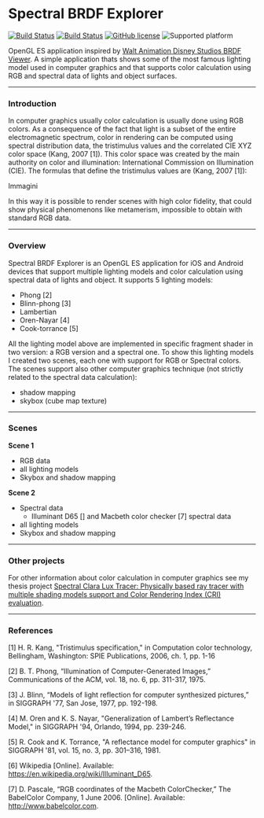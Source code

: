 # Spectral BRDF Explorer

[![Build Status](https://www.bitrise.io/app/6e58fb34f951eea4.svg?token=FoOVtEqyeSqs499m0WPWfA&branch=master)](https://www.bitrise.io/app/6e58fb34f951eea4)
[![Build Status](https://www.bitrise.io/app/0f216f14818a0da5.svg?token=E_AXUmBiaFKXBgCdOC32dg&branch=master)](https://www.bitrise.io/app/0f216f14818a0da5)
[![GitHub license](https://img.shields.io/badge/license-MIT-blue.svg)](https://raw.githubusercontent.com/chicio/Spectral-BRDF-Explorer/master/LICENSE.md)
![Supported platform](https://img.shields.io/badge/platforms-iOS%20%7C%20Android-orange.svg)


OpenGL ES application inspired by [Walt Animation Disney Studios BRDF Viewer](https://github.com/wdas/brdf). A simple application thats shows some of the most famous lighting model used in computer graphics and that supports color calculation using RGB and spectral data of lights and object surfaces.

***

### Introduction

In computer graphics usually color calculation is usually done using RGB colors. As a consequence of the fact that light is a subset of the entire electromagnetic spectrum, color in rendering can be computed using spectral distribution data, the tristimulus values and the correlated CIE XYZ color space (Kang, 2007 [1]). This color space was created by the main authority on color and illumination: International Commission on Illumination (CIE). The formulas that define the tristimulus values are (Kang, 2007 [1]):

<immagini>Immagini

In this way it is possible to render scenes with high color fidelity, that could show physical phenomenons like metamerism, impossible to obtain with standard RGB data.

***

### Overview

Spectral BRDF Explorer is an OpenGL ES application for iOS and Android devices that support multiple lighting models and color calculation using spectral data of lights and object.
It supports 5 lighting models:

- Phong [2]
- Blinn-phong [3]
- Lambertian 
- Oren-Nayar [4]
- Cook-torrance [5]

All the lighting model above are implemented in specific fragment shader in two version: a RGB version and a spectral one. To show this lighting models I created two scenes, each one with support for RGB or Spectral colors.  
The scenes support also other computer graphics technique (not strictly related to the spectral data calculation):

- shadow mapping
- skybox (cube map texture)

***

### Scenes

**Scene 1**
- RGB data
- all lighting models
- Skybox and shadow mapping

**Scene 2**
- Spectral data
	- Illuminant D65 [] and Macbeth color checker [7] spectral data
- all lighting models
- Skybox and shadow mapping



***

### Other projects

For other information about color calculation in computer graphics see my thesis project [Spectral Clara Lux Tracer: Physically based ray tracer with multiple shading models support and Color Rendering Index (CRI) evaluation](https://github.com/chicio/Spectral-Clara-Lux-Tracer).

***

### References

[1] H. R. Kang, "Tristimulus specification," in Computation color technology, Bellingham, Washington: SPIE Publications, 2006, ch. 1, pp. 1-16

[2] B. T. Phong, “Illumination of Computer-Generated Images,” Communications of the ACM, vol. 18, no. 6, pp. 311-317, 1975.

[3] J. Blinn, “Models of light reflection for computer synthesized pictures,” in SIGGRAPH '77, San Jose, 1977, pp. 192-198.

[4] M. Oren and K. S. Nayar, "Generalization of Lambert’s Reflectance Model," in SIGGRAPH '94, Orlando, 1994, pp. 239-246.

[5] R. Cook and K. Torrance, "A reflectance model for computer graphics" in SIGGRAPH '81, vol. 15, no. 3, pp. 301–316, 1981. 

[6] Wikipedia [Online]. Available:  https://en.wikipedia.org/wiki/Illuminant_D65. 

[7] D. Pascale, “RGB coordinates of the Macbeth ColorChecker,” The BabelColor Company, 1 June 2006. [Online]. Available: http://www.babelcolor.com.

